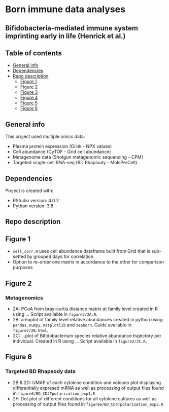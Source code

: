 # Born immune data analyses 
## Bifidobacteria-mediated immune system imprinting early in life (Henrick et al.) 

## Table of contents
* [General info](#general-info)
* [Dependencies](#dependencies)
* [Repo description](#repo-description)
	* [Figure 1](#figure-1)
	* [Figure 2](#figure-2)
	* [Figure 3](#figure-3)
	* [Figure 4](#figure-4)
	* [Figure 5](#figure-5)
	* [Figure 6](#figure-6)

## General info
This project used multiple omics data:
- Plasma protein expression (Olink - NPX values)
- Cell abundance (CyTOF - Grid cell abundance)
- Metagenome data (Shotgun metagenomic sequencing - CPM)
- Targeted single-cell RNA-seq (BD Rhapsody - MolsPerCell)
	
## Dependencies
Project is created with:
* RStudio version: 4.0.2
* Python version: 3.8

## Repo description

## Figure 1 
- ```cell_corr.R``` uses cell abundance dataframe built from Grid that is sub-setted by grouped days for correlation
- Option to re-order one matrix in accordance to the other for comparison purposes

## Figure 2
### Metagenomics
- 2A: PCoA from bray-curtis distance matrix at family level created in R using ... Script available in `figure2/2A.R`.
- 2B: areaplot of family level relative abundances created in python using `pandas`, `numpy`, `matplotlib` and `seaborn`. Guide available in `figure2/2B.html`.
- 2C: ...plot of Bifidobacterium species relative abundance trajectory per individual. Created in R using ... Script available in `figure2/2C.R`. 

## Figure 6
### Targeted BD Rhapsody data
- 2B & 2D: UMAP of each cytokine condition and volcano plot displaying differentially expresed mRNA as well as processing of output files found in ```figure6/BD_CD4Tpolarization_exp1.R```
- 2F: Dot plot of different conditions for all cytokine cultures as well as processing of output files found in ```figure6/BD_CD4Tpolarization_exp2.R```
